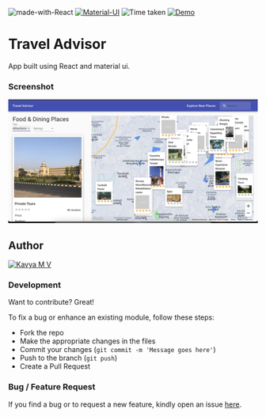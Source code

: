![made-with-React](https://img.shields.io/badge/Made%20with-HTML%20-blue?style=for-the-badge)
[![Material-UI](https://img.shields.io/badge/Material_UI-0081CB?style=for-the-badge&logo=material-ui&logoColor=white)](https://material-ui.com/)
![Time taken](https://img.shields.io/badge/Time%20taken-01W:0H%3A00M%3A00S-tomato?style=for-the-badge&logo=Clockify)
[![Demo](https://img.shields.io/badge/See%20Demo-Visit-green?style=for-the-badge&logo=web)](https://travel-advisor-five-teal.vercel.app/)

# Travel Advisor

App built using React and material ui.

### Screenshot

![Project live image](./travel-advisor.png)

## Author

<a href="https://github.com/kavyamvg"> <img src="https://github.com/kavyamvg.png" alt="Kavya M V" style="width:50px;"/></a>

### Development

Want to contribute? Great!

To fix a bug or enhance an existing module, follow these steps:

- Fork the repo
- Make the appropriate changes in the files
- Commit your changes (`git commit -m 'Message goes here'`)
- Push to the branch (`git push`)
- Create a Pull Request

### Bug / Feature Request

If you find a bug or to request a new feature, kindly open an issue [here](https://github.com/KavyaMVG/travel-advisor/issues/new).
